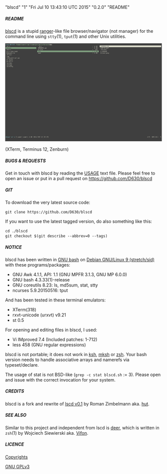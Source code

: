 "blscd" "1" "Fri Jul 10 13:43:10 UTC 2015" "0.2.0" "README"

##### README

[blscd](https://github.com/D630/blscd) is a stupid [ranger](http://ranger.nongnu.org/)-like file browser/navigator (not manager) for the command line using `stty`(1), `tput`(1) and other Unix utilities.

![](https://raw.githubusercontent.com/D630/blscd/master/doc/blscd.png)

(XTerm, Terminus 12, Zenburn)

##### BUGS & REQUESTS

Get in touch with blscd by reading the [USAGE](../doc/USAGE.md) text file. Please feel free to open an issue or put in a pull request on https://github.com/D630/blscd

##### GIT

To download the very latest source code:

```
git clone https://github.com/D630/blscd
```

If you want to use the latest tagged version, do also something like this:

```
cd ./blscd
git checkout $(git describe --abbrev=0 --tags)
```

##### NOTICE

blscd has been written in [GNU bash](http://www.gnu.org/software/bash/) on [Debian GNU/Linux 9 (stretch/sid)](https://www.debian.org) with these programs/packages:

- GNU Awk 4.1.1, API: 1.1 (GNU MPFR 3.1.3, GNU MP 6.0.0)
- GNU bash 4.3.33(1)-release
- GNU coreutils 8.23: ls, md5sum, stat, stty
- ncurses 5.9.20150516: tput

And has been tested in these terminal emulators:

- XTerm(318)
- rxvt-unicode (urxvt) v9.21
- st 0.5

For opening and editing files in blscd, I used:

- Vi IMproved 7.4 (Included patches: 1-712)
- less 458 (GNU regular expressions)

blscd is not portable; it does not work in [ksh](http://www.kornshell.com/), [mksh](https://www.mirbsd.org/mksh.htm) or [zsh](http://www.zsh.org/). Your bash version needs to handle associative arrays and namerefs via typeset/declare.

The usage of stat is not BSD-like (`grep -c stat blscd.sh` := 3). Please open and issue with the correct invocation for your system.

##### CREDITS

blscd is a fork and rewrite of [lscd v0.1](https://github.com/hut/lscd/blob/989cb7e045a4e5e879db9af0f7f7c721d8a93acc/lscd) by Roman Zimbelmann aka. [hut](https://github.com/hut).

##### SEE ALSO

Similar to this project and independent from lscd is [deer](https://github.com/vifon/deer), which is written in `zsh`(1) by Wojciech Siewierski aka. [Vifon](https://github.com/vifon).

##### LICENCE

[Copyrights](../master/doc/COPYRIGHT)

[GNU GPLv3](../master/doc/LICENCE)
